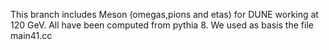 This branch includes Meson (omegas,pions and etas) for DUNE working at 120 GeV. All have been computed from pythia 8. 
We used as basis the file main41.cc 
